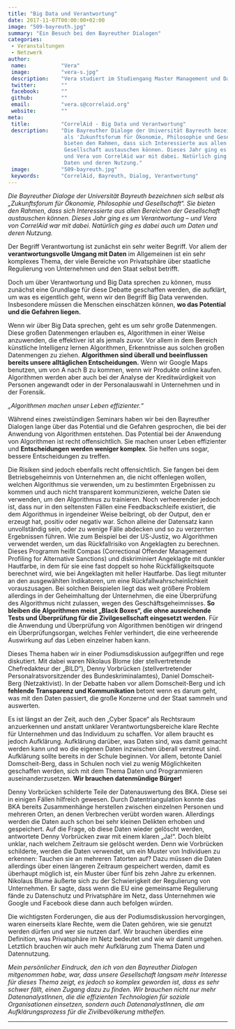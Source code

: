```yaml
---
title: "Big Data und Verantwortung"
date: 2017-11-07T00:00:00+02:00
image: "509-bayreuth.jpg"
summary: "Ein Besuch bei den Bayreuther Dialogen"
categories:       
 - Veranstaltungen
 - Netzwerk
author: 
 name:           "Vera"
 image:          "vera-s.jpg"
 description:    "Vera studiert im Studiengang Master Management und Data Science an der Leuphana Universität in Lüneburg. Seit zwei Jahren ist sie im Core-Team von CorrelAid aktiv."
 twitter:        ""
 facebook:       ""
 github:         ""
 email:          "vera.s@correlaid.org"
 website:        ""
meta:
 title:          "CorrelAid - Big Data und Verantwortung"
 description:    "Die Bayreuther Dialoge der Universität Bayreuth bezeichnen sich selbst
                  als 'Zukunftsforum für Ökonomie, Philosophie und Gesellschaft'. Sie
                  bieten den Rahmen, dass sich Interessierte aus allen Bereichen der
                  Gesellschaft austauschen können. Dieses Jahr ging es um Verantwortung –
                  und Vera von CorrelAid war mit dabei. Natürlich ging es dabei auch um
                  Daten und deren Nutzung."
 image:          "509-bayreuth.jpg"
 keywords:       "CorrelAid, Bayreuth, Dialog, Verantwortung"
---
```



*Die Bayreuther Dialoge der Universität Bayreuth bezeichnen sich selbst
als „Zukunftsforum für Ökonomie, Philosophie und Gesellschaft“. Sie
bieten den Rahmen, dass sich Interessierte aus allen Bereichen der
Gesellschaft austauschen können. Dieses Jahr ging es um Verantwortung –
und Vera von CorrelAid war mit dabei. Natürlich ging es dabei auch um
Daten und deren Nutzung.*

Der Begriff Verantwortung ist zunächst ein sehr weiter Begriff. Vor
allem der **verantwortungsvolle Umgang mit Daten** im Allgemeinen ist
ein sehr komplexes Thema, der viele Bereiche von Privatsphäre über
staatliche Regulierung von Unternehmen und den Staat selbst betrifft.

Doch um über Verantwortung und Big Data sprechen zu können, muss
zunächst eine Grundlage für diese Debatte geschaffen werden, die
aufklärt, um was es eigentlich geht, wenn wir den Begriff Big Data
verwenden. Insbesondere müssen die Menschen einschätzen können, **wo das
Potential und die Gefahren liegen.**

Wenn wir über Big Data sprechen, geht es um sehr große Datenmengen.
Diese großen Datenmengen erlauben es, Algorithmen in einer Weise
anzuwenden, die effektiver ist als jemals zuvor. Vor allem in dem
Bereich künstliche Intelligenz lernen Algorithmen, Erkenntnisse aus
solchen großen Datenmengen zu ziehen. **Algorithmen sind überall und
beeinflussen bereits unsere alltäglichen Entscheidungen.** Wenn wir
Google Maps benutzen, um von A nach B zu kommen, wenn wir Produkte
online kaufen. Algorithmen werden aber auch bei der Analyse der
Kreditwürdigkeit von Personen angewandt oder in der Personalauswahl in
Unternehmen und in der Forensik.

*„Algorithmen machen unser Leben effizienter.“*

Während eines zweistündigen Seminars haben wir bei den Bayreuther
Dialogen lange über das Potential und die Gefahren gesprochen, die bei
der Anwendung von Algorithmen entstehen. Das Potential bei der Anwendung
von Algorithmen ist recht offensichtlich. Sie machen unser Leben
effizienter und **Entscheidungen werden weniger komplex**. Sie helfen
uns sogar, bessere Entscheidungen zu treffen.

Die Risiken sind jedoch ebenfalls recht offensichtlich. Sie fangen bei
dem Betriebsgeheimnis von Unternehmen an, die nicht offenlegen wollen,
welchen Algorithmus sie verwenden, um zu bestimmten Ergebnissen zu
kommen und auch nicht transparent kommunizieren, welche Daten sie
verwenden, um den Algorithmus zu trainieren. Noch verheerender jedoch
ist, dass nur in den seltensten Fällen eine Feedbackschleife existiert,
die dem Algorithmus in irgendeiner Weise beibringt, ob der Output, den
er erzeugt hat, positiv oder negativ war. Schon alleine der Datensatz
kann unvollständig sein, oder zu wenige Fälle abdecken und so zu
verzerrten Ergebnissen führen. Wie zum Beispiel bei der US-Justiz, wo
Algorithmen verwendet werden, um das Rückfallrisiko von Angeklagten zu
berechnen. Dieses Programm heißt Compas (Correctional Offender
Management Profiling for Alternative Sanctions) und diskriminiert
Angeklagte mit dunkler Hautfarbe, in dem für sie eine fast doppelt so
hohe Rückfälligkeitsquote berechnet wird, wie bei Angeklagten mit heller
Hautfarbe. Das liegt mitunter an den ausgewählten Indikatoren, um eine
Rückfallwahrscheinlichkeit vorauszusagen. Bei solchen Beispielen liegt
das weit größere Problem allerdings in der Geheimhaltung der
Unternehmen, die eine Überprüfung des Algorithmus nicht zulassen, wegen
des Geschäftsgeheimnisses. **So bleiben die Algorithmen meist „Black
Boxes“, die ohne ausreichende Tests und Überprüfung für die
Zivilgesellschaft eingesetzt werden**. Für die Anwendung und Überprüfung
von Algorithmen benötigen wir dringend ein Überprüfungsorgan, welches
Fehler verhindert, die eine verheerende Auswirkung auf das Leben
einzelner haben kann.

Dieses Thema haben wir in einer Podiumsdiskussion aufgegriffen und rege
diskutiert. Mit dabei waren Nikolaus Blome (der stellvertretende
Chefredakteur der „BILD“), Denny Vorbrücken (stellvertretender
Personalratsvorsitzender des Bundeskriminalamtes), Daniel Domscheit-Berg
(Netzaktivist). In der Debatte haben vor allem Domscheit-Berg und ich
**fehlende Transparenz und Kommunikation** betont wenn es darum geht,
was mit den Daten passiert, die große Konzerne und der Staat sammeln und
auswerten.

Es ist längst an der Zeit, auch den „Cyber Space“ als Rechtsraum
anzuerkennen und anstatt unklarer Verantwortungsbereiche klare Rechte
für Unternehmen und das Individuum zu schaffen. Vor allem braucht es
jedoch Aufklärung. Aufklärung darüber, was Daten sind, was damit gemacht
werden kann und wo die eigenen Daten inzwischen überall verstreut sind.
Aufklärung sollte bereits in der Schule beginnen. Vor allem, betonte
Daniel Domscheit-Berg, dass in Schulen noch viel zu wenig Möglichkeiten
geschaffen werden, sich mit dem Thema Daten und Programmieren
auseinanderzusetzen. **Wir brauchen datenmündige Bürger!**

Denny Vorbrücken schilderte Teile der Datenauswertung des BKA. Diese sei
in einigen Fällen hilfreich gewesen. Durch Datentriangulation konnte das
BKA bereits Zusammenhänge herstellen zwischen einzelnen Personen und
mehreren Orten, an denen Verbrechen verübt worden waren. Allerdings
werden die Daten auch schon bei sehr kleinen Delikten erhoben und
gespeichert. Auf die Frage, ob diese Daten wieder gelöscht werden,
antwortete Denny Vorbrücken zwar mit einem klaren „Ja!“. Doch bleibt
unklar, nach welchem Zeitraum sie gelöscht werden. Denn wie Vorbrücken
schilderte, werden die Daten verwendet, um ein Muster von Individuen zu
erkennen: Tauchen sie an mehreren Tatorten auf? Dazu müssen die Daten
allerdings über einen längeren Zeitraum gespeichert werden, damit es
überhaupt möglich ist, ein Muster über fünf bis zehn Jahre zu erkennen.
Nikolaus Blume äußerte sich zu der Schwierigkeit der Regulierung von
Unternehmen. Er sagte, dass wenn die EU eine gemeinsame Regulierung
fände zu Datenschutz und Privatsphäre im Netz, dass Unternehmen wie
Google und Facebook diese dann auch befolgen würden.

Die wichtigsten Forderungen, die aus der Podiumsdiskussion hervorgingen,
waren einerseits klare Rechte, wem die Daten gehören, wie sie genutzt
werden dürfen und wer sie nutzen darf. Wir brauchen überdies eine
Definition, was Privatsphäre im Netz bedeutet und wie wir damit umgehen.
Letztlich brauchen wir auch mehr Aufklärung zum Thema Daten und
Datennutzung.

*Mein persönlicher Eindruck, den ich von den Bayreuther Dialogen
mitgenommen habe, war, dass unsere Gesellschaft langsam mehr Interesse
für dieses Thema zeigt, es jedoch so komplex geworden ist, dass es sehr
schwer fällt, einen Zugang dazu zu finden. Wir brauchen nicht nur mehr
DatenanalystInnen, die die effizienten Technologien für soziale
Organisationen einsetzen, sondern auch DatenanalystInnen, die am
Aufklärungsprozess für die Zivilbevölkerung mithelfen.*

------------------------------------------------------------------------


